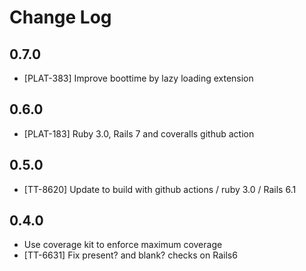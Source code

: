 # Change Log

## 0.7.0

- [PLAT-383] Improve boottime by lazy loading extension

## 0.6.0

- [PLAT-183] Ruby 3.0, Rails 7 and coveralls github action

## 0.5.0

- [TT-8620] Update to build with github actions / ruby 3.0 / Rails 6.1

## 0.4.0

* Use coverage kit to enforce maximum coverage
* [TT-6631] Fix present? and blank? checks on Rails6
